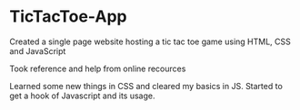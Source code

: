 # TicTacToe-App

Created a single page website hosting a tic tac toe game using HTML, CSS and JavaScript

Took reference and help from online recources

Learned some new things in CSS and cleared my basics in JS. Started to get a hook of Javascript and its usage.
